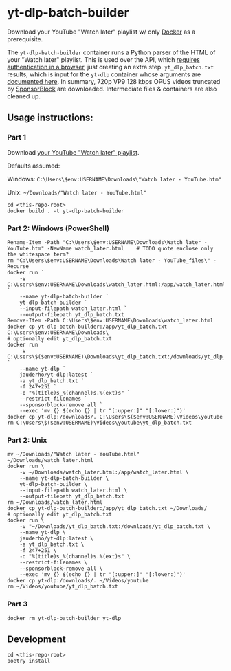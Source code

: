# yt-dlp-batch-builder

Download your YouTube "Watch later" playlist w/ only [Docker](https://www.docker.com/products/docker-desktop/) as a prerequisite.

The `yt-dlp-batch-builder` container runs a Python parser of the HTML of your "Watch later" playlist. This is used over the API, which [requires authentication in a browser](https://developers.google.com/youtube/v3/quickstart/python), just creating an extra step. `yt_dlp_batch.txt` results, which is input for the `yt-dlp` container whose arguments are [documented here](https://github.com/yt-dlp/yt-dlp?tab=readme-ov-file#usage-and-options). In summary, 720p VP9 128 kbps OPUS videos truncated by [SponsorBlock](https://github.com/ajayyy/SponsorBlock?tab=readme-ov-file#sponsorblock) are downloaded. Intermediate files & containers are also cleaned up. 

## Usage instructions:

### Part 1
Download [your YouTube "Watch later" playlist](https://www.youtube.com/playlist?list=WL). 

Defaults assumed:

Windows: `C:\Users\$env:USERNAME\Downloads\"Watch later - YouTube.htm"`

Unix: `~/Downloads/"Watch later - YouTube.html"`

```
cd <this-repo-root>
docker build . -t yt-dlp-batch-builder
```

### Part 2: Windows (PowerShell)
```
Rename-Item -Path "C:\Users\$env:USERNAME\Downloads\Watch later - YouTube.htm" -NewName watch_later.html    # TODO quote enclose only the whitespace term?
rm "C:\Users\$env:USERNAME\Downloads\Watch later - YouTube_files\" -Recurse
docker run `
    -v C:\Users\$env:USERNAME\Downloads\watch_later.html:/app/watch_later.html `
    --name yt-dlp-batch-builder `
    yt-dlp-batch-builder `
    --input-filepath watch_later.html `
    --output-filepath yt_dlp_batch.txt
Remove-Item -Path C:\Users\$env:USERNAME\Downloads\watch_later.html
docker cp yt-dlp-batch-builder:/app/yt_dlp_batch.txt C:\Users\$env:USERNAME\Downloads\
# optionally edit yt_dlp_batch.txt
docker run `
    -v C:\Users\$($env:USERNAME)\Downloads\yt_dlp_batch.txt:/downloads/yt_dlp_batch.txt `
    --name yt-dlp `
    jauderho/yt-dlp:latest `
    -a yt_dlp_batch.txt `
    -f 247+251 `
    -o "%(title)s_%(channel)s.%(ext)s" `
    --restrict-filenames `
    --sponsorblock-remove all `
    --exec 'mv {} $(echo {} | tr "[:upper:]" "[:lower:]")'
docker cp yt-dlp:/downloads/. C:\Users\$($env:USERNAME)\Videos\youtube
rm C:\Users\$($env:USERNAME)\Videos\youtube\yt_dlp_batch.txt
```

### Part 2: Unix
```
mv ~/Downloads/"Watch later - YouTube.html" ~/Downloads/watch_later.html
docker run \
    -v ~/Downloads/watch_later.html:/app/watch_later.html \
    --name yt-dlp-batch-builder \
    yt-dlp-batch-builder \
    --input-filepath watch_later.html \
    --output-filepath yt_dlp_batch.txt
rm ~/Downloads/watch_later.html
docker cp yt-dlp-batch-builder:/app/yt_dlp_batch.txt ~/Downloads/
# optionally edit yt_dlp_batch.txt
docker run \
    -v "~/Downloads/yt_dlp_batch.txt:/downloads/yt_dlp_batch.txt \
    --name yt-dlp \
    jauderho/yt-dlp:latest \
    -a yt_dlp_batch.txt \
    -f 247+251 \
    -o "%(title)s_%(channel)s.%(ext)s" \
    --restrict-filenames \
    --sponsorblock-remove all \
    --exec 'mv {} $(echo {} | tr "[:upper:]" "[:lower:]")'
docker cp yt-dlp:/downloads/. ~/Videos/youtube
rm ~/Videos/youtube/yt_dlp_batch.txt
```

### Part 3
`docker rm yt-dlp-batch-builder yt-dlp`

## Development
```
cd <this-repo-root>
poetry install
```
